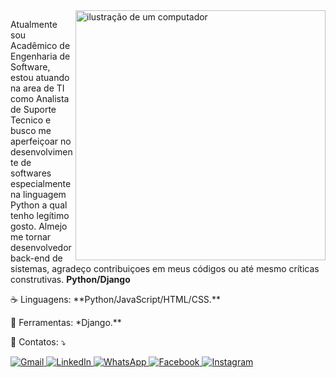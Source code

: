 <img src="https://raw.githubusercontent.com/MicaelliMedeiros/micaellimedeiros/master/image/computer-illustration.png" alt="ilustração de um computador" min-width="400px" max-width="400px" width="400px" align="right">

<p align="left"> 
 Atualmente sou Acadêmico de Engenharia de Software, estou atuando na area de TI como Analista de Suporte Tecnico e busco me aperfeiçoar no desenvolvimente de softwares especialmente na linguagem Python a qual tenho legítimo gosto. Almejo me tornar desenvolvedor back-end de sistemas, agradeço contribuiçoes em meus códigos ou até mesmo críticas construtivas. <strong>Python/Django</strong>
</p>

<p align="left">
  ☕ Linguagens: **Python/JavaScript/HTML/CSS.**
</p>

<p align="left">
  💼 Ferramentas: *Django.**
</p>

<p align="left">
  💬 Contatos: ⤵️
</p>

<p align="left">
  <a href="mailto:developer.danielalves@gmail.com" title="Gmail">
    <img src="https://img.shields.io/badge/-Gmail-FF0000?style=flat-square&labelColor=FF0000&logo=gmail&logoColor=white" alt="Gmail"/>
  </a>
  <a href="https://www.linkedin.com/in/daniel-alves-1b5b23271/" title="LinkedIn">
    <img src="https://img.shields.io/badge/-Linkedin-0e76a8?style=flat-square&logo=Linkedin&logoColor=white" alt="LinkedIn"/>
  </a>
  <a href="https://wa.me/49991732293" title="WhatsApp">
    <img src="https://img.shields.io/badge/-WhatsApp-25d366?style=flat-square&labelColor=25d366&logo=whatsapp&logoColor=white" alt="WhatsApp"/>
  </a>
  <a href="https://www.facebook.com/profile.php?id=100083175740848" title="Facebook">
    <img src="https://img.shields.io/badge/-Facebook-3b5998?style=flat-square&labelColor=3b5998&logo=facebook&logoColor=white" alt="Facebook"/>
  </a>
  <a href="https://www.instagram.com/insta_danialves/" title="Instagram">
    <img src="https://img.shields.io/badge/-Instagram-DF0174?style=flat-square&labelColor=DF0174&logo=instagram&logoColor=white" alt="Instagram"/>
  </a>
</p>
